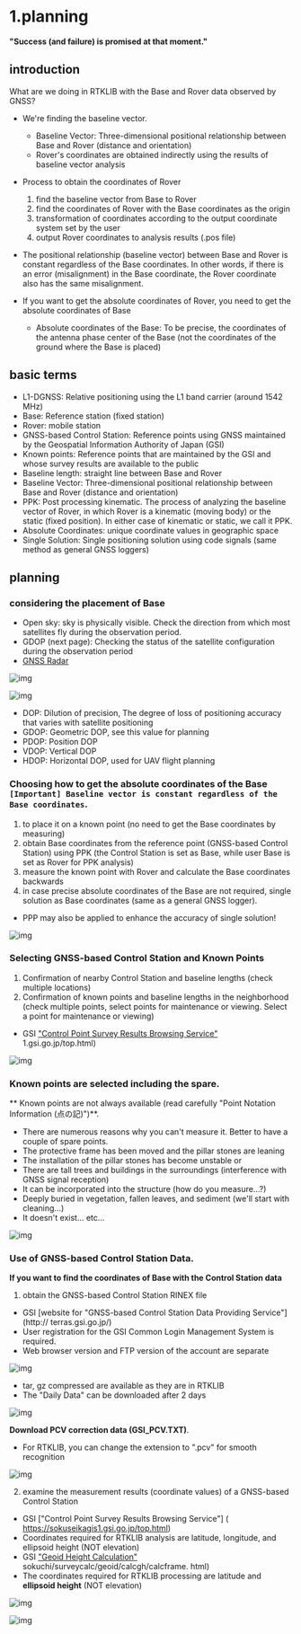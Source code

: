 # 1.planning
**"Success (and failure) is promised at that moment."**

## introduction

What are we doing in RTKLIB with the Base and Rover data observed by GNSS?  
- We're finding the baseline vector.
  - Baseline Vector: Three-dimensional positional relationship between Base and Rover (distance and orientation)
  - Rover's coordinates are obtained indirectly using the results of baseline vector analysis

- Process to obtain the coordinates of Rover
  1. find the baseline vector from Base to Rover
  2. find the coordinates of Rover with the Base coordinates as the origin
  3. transformation of coordinates according to the output coordinate system set by the user
  4. output Rover coordinates to analysis results (.pos file)
- The positional relationship (baseline vector) between Base and Rover is constant regardless of the Base coordinates. In other words, if there is an error (misalignment) in the Base coordinate, the Rover coordinate also has the same misalignment. 
- If you want to get the absolute coordinates of Rover, you need to get the absolute coordinates of Base
  - Absolute coordinates of the Base: To be precise, the coordinates of the antenna phase center of the Base (not the coordinates of the ground where the Base is placed)

## basic terms

- L1-DGNSS: Relative positioning using the L1 band carrier (around 1542 MHz) 
- Base: Reference station (fixed station)
- Rover: mobile station
- GNSS-based Control Station: Reference points using GNSS maintained by the Geospatial Information Authority of Japan (GSI)
- Known points: Reference points that are maintained by the GSI and whose survey results are available to the public
- Baseline length: straight line between Base and Rover
- Baseline Vector: Three-dimensional positional relationship between Base and Rover (distance and orientation)
- PPK: Post processing kinematic. The process of analyzing the baseline vector of Rover, in which Rover is a kinematic (moving body) or the static (fixed position). In either case of kinematic or static, we call it PPK.
- Absolute Coordinates: unique coordinate values in geographic space
- Single Solution: Single positioning solution using code signals (same method as general GNSS loggers)


## planning

### considering the placement of Base
- Open sky: sky is physically visible. Check the direction from which most satellites fly during the observation period.
- GDOP (next page): Checking the status of the satellite configuration during the observation period
- [GNSS Radar](http://www.taroz.net/GNSS-Radar.html)

![img](./pic/1.png)

![img](./pic/2.png)

- DOP: Dilution of precision, The degree of loss of positioning accuracy that varies with satellite positioning
- GDOP: Geometric DOP, see this value for planning
- PDOP: Position DOP
- VDOP: Vertical DOP
- HDOP: Horizontal DOP, used for UAV flight planning

### Choosing how to get the absolute coordinates of the Base `[Important] Baseline vector is constant regardless of the Base coordinates`.
1. to place it on a known point (no need to get the Base coordinates by measuring)
2. obtain Base coordinates from the reference point (GNSS-based Control Station) using PPK (the Control Station is set as Base, while user Base is set as Rover for PPK analysis)
3. measure the known point with Rover and calculate the Base coordinates backwards
4. in case precise absolute coordinates of the Base are not required, single solution as Base coordinates (same as a general GNSS logger).
  - PPP may also be applied to enhance the accuracy of single solution!

![img](./pic/5.png)

### Selecting GNSS-based Control Station and Known Points
1. Confirmation of nearby Control Station and baseline lengths (check multiple locations)
2. Confirmation of known points and baseline lengths in the neighborhood (check multiple points, select points for maintenance or viewing. Select a point for maintenance or viewing)
- GSI ["Control Point Survey Results Browsing Service"](https://sokuseikagis) 1.gsi.go.jp/top.html)

![img](./pic/6.png)

### Known points are selected including the spare.
** Known points are not always available (read carefully "Point Notation Information (点の記)")**.
- There are numerous reasons why you can't measure it. Better to have a couple of spare points.
- The protective frame has been moved and the pillar stones are leaning
- The installation of the pillar stones has become unstable or
- There are tall trees and buildings in the surroundings (interference with GNSS signal reception)
- It can be incorporated into the structure (how do you measure...?)
- Deeply buried in vegetation, fallen leaves, and sediment (we'll start with cleaning...)
- It doesn't exist... etc...

![img](./pic/7.png)

### Use of GNSS-based Control Station Data.
**If you want to find the coordinates of Base with the Control Station data**
1. obtain the GNSS-based Control Station RINEX file
  - GSI [website for "GNSS-based Control Station Data Providing Service"](http:// terras.gsi.go.jp/)
  - User registration for the GSI Common Login Management System is required.
  - Web browser version and FTP version of the account are separate

![img](./pic/9.png)

  - tar, gz compressed are available as they are in RTKLIB
  - The "Daily Data" can be downloaded after 2 days

![img](./pic/10.png)

**Download PCV correction data (GSI_PCV.TXT)**.

- For RTKLIB, you can change the extension to ".pcv" for smooth recognition

![img](./pic/11.png)

2. examine the measurement results (coordinate values) of a GNSS-based Control Station
  - GSI ["Control Point Survey Results Browsing Service"] (
https://sokuseikagis1.gsi.go.jp/top.html)
  - Coordinates required for RTKLIB analysis are latitude, longitude, and ellipsoid height (NOT elevation)
  - GSI ["Geoid Height Calculation"](https://vldb.gsi.go.jp/) sokuchi/surveycalc/geoid/calcgh/calcframe. html)
  - The coordinates required for RTKLIB processing are latitude and **ellipsoid height** (NOT elevation)

![img](./pic/12.png)


![img](./pic/8.png)
